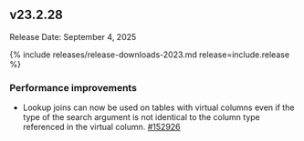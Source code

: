 ## v23.2.28

Release Date: September 4, 2025

{% include releases/release-downloads-2023.md release=include.release %}

<h3 id="v23-2-28-performance-improvements">Performance improvements</h3>

- Lookup joins can now be used on tables with virtual columns even if the type of the search argument is not identical to the column type referenced in the virtual column. [#152926][#152926]

[#152926]: https://github.com/cockroachdb/cockroach/pull/152926
